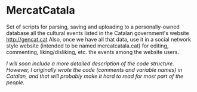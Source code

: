 # MercatCatala
Set of scripts for parsing, saving and uploading to a personally-owned database all the cultural events listed in the Catalan government's website http://gencat.cat Also, once we have all that data, use it in a social network style website (intended to be named mercatcatala.cat) for editing, commenting, liking/disliking, etc. the events among the website users.

_I will soon include a more detailed description of the code structure. However, I originally wrote the code (comments and variable names) in Catalan, and that will probably make it hard to read for most part of the people._
